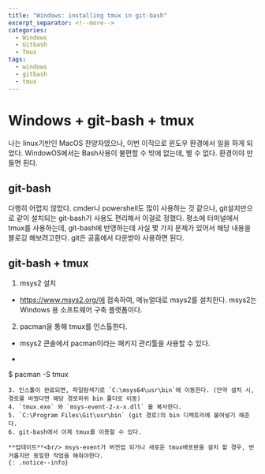 ```yaml
---
title: "Windows: installing tmux in git-bash"
excerpt_separator: <!--more-->
categories:
  - Windows
  - Gitbash
  - Tmux
tags: 
  - windows
  - gitbash
  - tmux
---
```


# Windows + git-bash + tmux
나는 linux기반인 MacOS 찬양자였으나, 이번 이직으로 윈도우 환경에서 일을 하게 되었다. WindowOS에서는 Bash사용이 불편할 수 밖에 없는데, 별 수 없다. 환경이야 만들면 된다.

## git-bash
다행히 어렵지 않았다. cmder나 powershell도 많이 사용하는 것 같으나, git설치만으로 같이 설치되는 git-bash가 사용도 편리해서 이걸로 정했다. 평소에 터미널에서 tmux를 사용하는데, git-bash에 반영하는데 사실 몇 가지 문제가 있어서 해당 내용을 블로깅 해보려고한다. git은 공홈에서 다운받아 사용하면 된다.

<!--more-->
## git-bash + tmux
1. msys2 설치
  - https://www.msys2.org/에 접속하여, 메뉴얼대로 msys2를 설치한다. msys2는 Windows 용 소프트웨어 구축 플랫폼이다. 
2. pacman을 통해 tmux를 인스톨한다.
  - msys2 콘솔에서 pacman이라는 패키지 관리툴을 사용할 수 있다.
  - ```bash
$ pacman -S tmux
```
3. 인스톨이 완료되면, 파일탐색기로 `C:\msys64\usr\bin`에 이동한다. (만약 설치 시, 경로를 바꿨다면 해당 경로하위 bin 폴더로 이동)
4. `tmux.exe` 와 `msys-event-2-x-x.dll` 를 복사한다.
5. `C:\Program Files\Git\usr\bin` (git 경로)의 bin 디렉토리에 붙여넣기 해준다.
6. git-bash에서 이제 tmux를 이용할 수 있다.

**업데이트**<br/> msys-event가 버전업 되거나 새로운 tmux배포판을 설치 할 경우, 번거롭지만 동일한 작업을 해줘야한다.
{: .notice--info}
